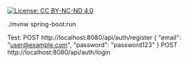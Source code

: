 [![License: CC BY-NC-ND 4.0](https://img.shields.io/badge/License-CC%20BY--NC--ND%204.0-lightgrey.svg)](https://creativecommons.org/licenses/by-nc-nd/4.0/)

./mvnw spring-boot:run

Test:
POST http://localhost:8080/api/auth/register
{
  "email": "user@example.com",
  "password": "password123"
}
POST http://localhost:8080/api/auth/login

